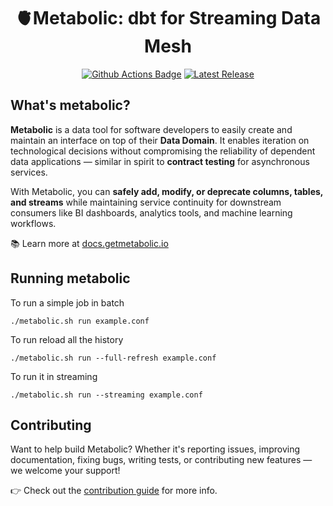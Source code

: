 
<div align="center">
  <h1>🫀Metabolic: dbt for Streaming Data Mesh</h1>
</div>
<p align="center">
  <a href="https://github.com/metabolicdata/core/actions/"><img src="https://github.com/metabolicdata/core/actions/workflows/deploy.yml/badge.svg?branch=main" alt="Github Actions Badge"></a>
  <a href="https://github.com/metabolicdata/core/releases/"><img src="https://img.shields.io/github/v/release/metabolicdata/core?color=brightgreen&display_name=tag&logo=git&logoColor=white" alt="Latest Release"></a>
</p>

## What's metabolic?

**Metabolic** is a data tool for software developers to easily create and maintain an interface on top of their **Data Domain**. It enables iteration on technological decisions without compromising the reliability of dependent data applications — similar in spirit to **contract testing** for asynchronous services.

With Metabolic, you can **safely add, modify, or deprecate columns, tables, and streams** while maintaining service continuity for downstream consumers like BI dashboards, analytics tools, and machine learning workflows.

📚 Learn more at [docs.getmetabolic.io](https://docs.getmetabolic.io)

## Running metabolic

To run a simple job in batch
````shell
./metabolic.sh run example.conf
````

To run reload all the history
````shell
./metabolic.sh run --full-refresh example.conf
````

To run it in streaming
````shell
./metabolic.sh run --streaming example.conf
````

## Contributing
Want to help build Metabolic? Whether it's reporting issues, improving documentation, fixing bugs, writing tests, or contributing new features — we welcome your support!

👉 Check out the [contribution guide](CONTRIBUTE.md) for more info.